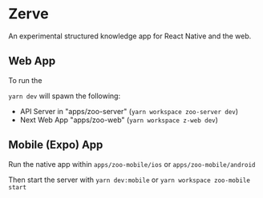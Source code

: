 # Zerve

An experimental structured knowledge app for React Native and the web.

## Web App

To run the

`yarn dev` will spawn the following:

- API Server in "apps/zoo-server" (`yarn workspace zoo-server dev`)
- Next Web App "apps/zoo-web" (`yarn workspace z-web dev`)

## Mobile (Expo) App

Run the native app within `apps/zoo-mobile/ios` or `apps/zoo-mobile/android`

Then start the server with `yarn dev:mobile` or `yarn workspace zoo-mobile start`
